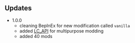## Updates

* 1.0.0
    * cleaning BepInEx for new modification called `vanilla`
    * added [LC_API](https://thunderstore.io/c/lethal-company/p/2018/LC_API/) for multipurpose modding
    * added 40 mods
